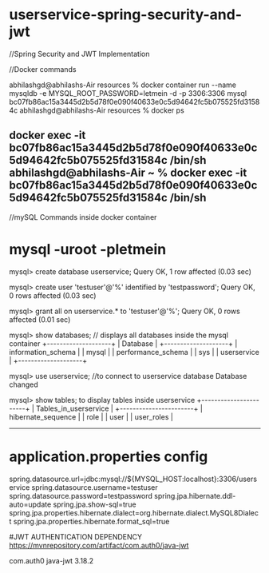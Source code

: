 # userservice-spring-security-and-jwt
//Spring Security and JWT Implementation

//Docker commands

abhilashgd@abhilashs-Air resources % docker container run --name mysqldb -e MYSQL_ROOT_PASSWORD=letmein -d -p 3306:3306 mysql
bc07fb86ac15a3445d2b5d78f0e090f40633e0c5d94642fc5b075525fd31584c abhilashgd@abhilashs-Air resources % docker ps

docker exec -it bc07fb86ac15a3445d2b5d78f0e090f40633e0c5d94642fc5b075525fd31584c /bin/sh abhilashgd@abhilashs-Air ~ % docker exec -it bc07fb86ac15a3445d2b5d78f0e090f40633e0c5d94642fc5b075525fd31584c /bin/sh
---------------------------------------------------------------------------------------------------
//mySQL Commands inside docker container
# mysql -uroot -pletmein
mysql> create database userservice; Query OK, 1 row affected (0.03 sec)

mysql> create user 'testuser'@'%' identified by 'testpassword'; Query OK, 0 rows affected (0.03 sec)

mysql> grant all on userservice.* to 'testuser'@'%'; Query OK, 0 rows affected (0.01 sec)

mysql> show databases; // displays all databases inside the mysql container
+--------------------+
| Database           |
+--------------------+
| information_schema |
| mysql              |
| performance_schema |
| sys                |
| userservice        |
+--------------------+

mysql> use userservice; //to connect to userservice database
Database changed

mysql> show tables; to display tables inside userservice
+-----------------------+
| Tables_in_userservice |
+-----------------------+
| hibernate_sequence    |
| role                  |
| user                  |
| user_roles            |

---------------------------------------------------------------------------------------------------
# application.properties config
spring.datasource.url=jdbc:mysql://${MYSQL_HOST:localhost}:3306/userservice
spring.datasource.username=testuser
spring.datasource.password=testpassword
spring.jpa.hibernate.ddl-auto=update
spring.jpa.show-sql=true
spring.jpa.properties.hibernate.dialect=org.hibernate.dialect.MySQL8Dialect
spring.jpa.properties.hibernate.format_sql=true

#JWT AUTHENTICATION DEPENDENCY
https://mvnrepository.com/artifact/com.auth0/java-jwt

<dependency>
			<groupId>com.auth0</groupId>
			<artifactId>java-jwt</artifactId>
			<version>3.18.2</version>
		</dependency>
